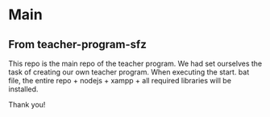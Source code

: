 # Main
## From teacher-program-sfz 

This repo is the main repo of the teacher program.
We had set ourselves the task of creating our own teacher program.
When executing the start. bat file, the entire repo + nodejs + xampp + all required libraries will be installed.

Thank you!
